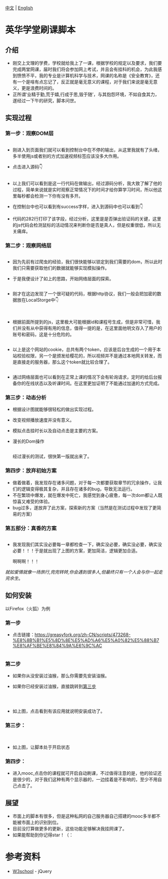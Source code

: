 [中文](readme.md) | [English](readme-eng.md)

# **英华学堂刷课脚本**

## 介绍
- 刚交上文理的学费，学校就给我上了一课，根据学校的规定以及要求，我们要完成两堂网课，届时我们将会参加网上考试，并且会有挂科的机会，为此我感到愤愤不平，我的专业是计算机科学与技术，网课的名称是《安全教育》，还有一个是啥有点忘记了，反正就是毫无意义的课程，对于我们来说是毫无意义，更是浪费时间的。
- 正所谓‘业精于勤,荒于嬉,行成于思,毁于随’，与其抱怨环境，不如自食其力，遂经过一下午的研究，脚本问世。

## 实现过程

### 第一步：观察DOM层
<img src="img\2.png" alt="" style="zoom:60%;" />

- 刚进入到页面我们就可以看到控制台中在不停的输出，从这里我就有了头绪，多半使用js或者别的方式加速视频标签应该没多大作用。

- 点击进入源码👇

  <img src="img\3.png" alt="" style="zoom:60%;" />

- 以上我们可以看到是这一行代码在做输出，经过源码分析，我大致了解了他的过程，简单来说就是实时观察正常情况下的时间才给你算学习时间，所以他这里每秒都会检测一下你有没有多开。

- 在控制台中也可以看到有success字样，进入到源码中也可以看到👇<img src="img\5.png" alt="" style="zoom:60%;" />

- 代码的282行打印了该字段，经过分析，这里是是否弹出验证码的关键，这里的js代码会检测鼠标的活动情况来判断你是否是真人，但是权重很低，所以无关痛痒。

### 第二步：观察网络层
<img src="img\9.png" alt="" style="zoom:60%;" />

- 因为先前有过爬虫的经验，我们很快能够以锁定到我们需要的dom，所以此时我们只需要获取他们的数据就能够实现模拟操作。<img src="img\1.jpg" alt="" style="zoom:60%;" />

- 于是我便设计了如上的思路，开始网络层面的探索。

  <img src="img\4.png" alt="" style="zoom:60%;" />

- 刚才在这边发现了一个很可疑的代码，根据http协议，我们一般会把加密的数据放在LocalStorge中👇

  <img src="img\6.png" alt="" style="zoom:60%;" />

  <img src="img\7.png" alt="" style="zoom:60%;" />

- 根据前面所提到的js，这里极大可能根据id和课程号生成，但是非常可惜，我们并没有从中获得有用的信息，值得一提的是，在这里面他明文存入了用户的账号和密码，这是十分危险的。

  <img src="img\8.png" alt="" style="zoom:60%;" />

- 以上是这个网站的cookie，总共有两个token，应该是后台生成的一个用于本站校验权限，另一个是颁发给樱花的，所以视频并不是通过本地网关转发，而是直接走的服务器，那么这个token就比较合理了。

  <img src="img\10.png" alt="" style="zoom:60%;" />

- 通过网络层面也可以看到在正常上课的情况下会有轮询请求，定时的给后台报备你的在线状态以及听课时间。在这里更加证明了不能通过加速的方式完成。

### 第三步：动态分析

- 根据设计图就能够很轻松的做出实现过程。

- 改变视频播放速度并没有意义。

- 模拟点击挂时长以及自动点击是主要的方案。

- 漫长的Dom操作

  <img src="img\13.png" alt="" style="zoom:60%;" />

  经过漫长的测试，很快第一版就出来了。

### 第四步：放弃初始方案
- 做着做着，我发现存在诸多问题，对于每一次都要获取章节的冗余操作，让我们的逻辑变得极其复杂，并且存在诸多的bug，导致无法运行。
- 不在繁琐中爆发，就在爆发中死亡，我感觉到身心疲惫，每一次dom都让人既惊喜又难受的体验。
- bug过多，遂放弃了此方案，探索新的方案（当然是在测试过程中发现了更简易的方案）

### 第五部分：真香的方案
<img src="img\12.jpg" alt="" style="zoom:60%;" />

- 我发现我们其实没必要每一章都检查一下，确实没必要，确实没必要，确实没必要！！！于是就出现了上图的方案，更加简洁，逻辑更加合适。

  啊啊啊！！！

*就如爱情就像一场旅行,兜兜转转,你会遇到很多人,但最终只有一个人会与你一起走完余生*。

## 如何安装

以Firefox（火狐）为例

### 第一步

* 点击链接：https://greasyfork.org/zh-CN/scripts/473268-%E8%8B%B1%E5%8D%8E%E5%AD%A6%E5%A0%82%E5%88%B7%E8%AF%BE%E8%84%9A%E6%9C%AC

  <img src="img\14.png" alt="" style="zoom:60%;" />

### 第二步

* 如果你从没安装过油猴，那么你需要先安装油猴。

* 如果你已经安装过油猴，直接跳转到[第三步](#step_3)

  <img src="img\17.png" alt="" style="zoom:60%;" />

<img src="img\18.png" alt="" style="zoom:60%;" />

<img src="img\19.png" alt="" style="zoom:60%;" />

* 如上图，点击看到有该应用就说明安装成功了。

### <span id="step_3">第三步：</span>

<img src="img\20.png" alt="" style="zoom:60%;" />

<img src="img\21.png" alt="" style="zoom:60%;" />

<img src="img\22.png" alt="" style="zoom:60%;" />

* 如上图，让脚本处于开启状态

### 第四步：

* 进入mooc,点击你的课程就可开启自动刷课，不过值得注意的是，他的验证还是很少的，对于我们这种有两个显示器的，一边挂着是不影响的，至少不用自己点击了。

## 展望
- 市面上的脚本有很多，但是这种私网的自己服务器自己搭建的mooc多半都不能被市面上的识别到位。
- 目前没打算做更多的更新，这些功能足够解决我挂网课了。
- 如果能帮助到你记得star！（：

# 参考资料
- [W3school](https://www.w3school.com.cn/jquery/index.asp) - jQuery


